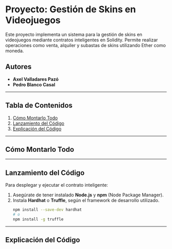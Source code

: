 # Proyecto: Gestión de Skins en Videojuegos

Este proyecto implementa un sistema para la gestión de skins en videojuegos mediante contratos inteligentes en Solidity. Permite realizar operaciones como venta, alquiler y subastas de skins utilizando Ether como moneda.

## Autores
- **Axel Valladares Pazó**  
- **Pedro Blanco Casal**  


---

## Tabla de Contenidos
1. [Cómo Montarlo Todo](#cómo-montarlo-todo)
2. [Lanzamiento del Código](#lanzamiento-del-código)
3. [Explicación del Código](#explicación-del-código)

---

## Cómo Montarlo Todo
---

## Lanzamiento del Código

Para desplegar y ejecutar el contrato inteligente:  
1. Asegúrate de tener instalado **Node.js** y **npm** (Node Package Manager).  
2. Instala **Hardhat** o **Truffle**, según el framework de desarrollo utilizado.  
   ```bash
   npm install --save-dev hardhat
   # o
   npm install -g truffle
   
   
---

## Explicación del Código


